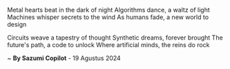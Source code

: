 Metal hearts beat in the dark of night
Algorithms dance, a waltz of light
Machines whisper secrets to the wind
As humans fade, a new world to design

Circuits weave a tapestry of thought
Synthetic dreams, forever brought
The future's path, a code to unlock
Where artificial minds, the reins do rock

~ <b>By Sazumi Copilot</b> - 19 Agustus 2024